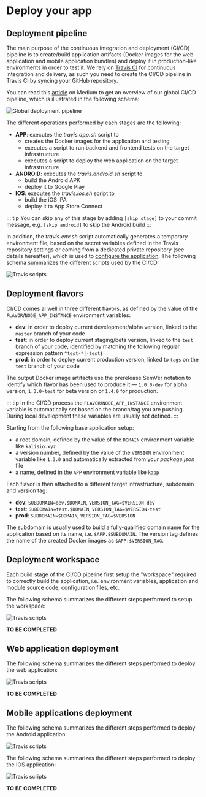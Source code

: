 # Deploy your app

## Deployment pipeline

The main purpose of the continuous integration and deployment (CI/CD) pipeline is to create/build application artifacts (Docker images for the web application and mobile application bundles) and deploy it in production-like environments in order to test it. We rely on [Travis CI](https://travis-ci.org) for continuous integration and delivery, as such you need to create the CI/CD pipeline in Travis CI by syncing your GitHub repository.

You can read this [article](https://medium.com/better-programming/why-we-stopped-using-so-called-best-practices-in-our-ci-cd-process-2ff09811f633) on Medium to get an overview of our global CI/CD pipeline, which is illustrated in the following schema:

![Global deployment pipeline](./../../assets/cd-pipeline-global.svg)

The different operations performed by each stages are the following:
* **APP**: executes the *travis.app.sh* script to
  * creates the Docker images for the application and testing
  * executes a script to run backend and frontend tests on the target infrastructure
  * executes a script to deploy the web application on the target infrastructure
* **ANDROID**: executes the *travis.android.sh* script to
  * build the Android APK
  * deploy it to Google Play
* **IOS**: executes the *travis.ios.sh* script to
  * build the iOS IPA
  * deploy it to App Store Connect

::: tip
You can skip any of this stage by adding `[skip stage]` to your commit message, e.g. `[skip android]` to skip the Android build
:::

In addition, the *travis.env.sh* script automatically generates a temporary environment file, based on the secret variables defined in the Travis repository settings or coming from a dedicated private repository (see details hereafter), which is used to [configure the application](./configure.md). The following schema summarizes the different scripts used by the CI/CD:

![Travis scripts](./../../assets/cd-pipeline-travis.svg)

## Deployment flavors

CI/CD comes al well in three different flavors, as defined by the value of the `FLAVOR`/`NODE_APP_INSTANCE` environment variables:
* **dev**: in order to deploy current development/alpha version, linked to the `master` branch of your code
* **test**: in order to deploy current staging/beta version, linked to the `test` branch of your code, identified by matching the following regular expression pattern `^test-*|-test$`
* **prod**: in order to deploy current production version, linked to `tags` on the `test` branch of your code

The output Docker image artifacts use the prerelease SemVer notation to identify which flavor has been used to produce it —  `1.0.0-dev` for alpha version, `1.3.0-test` for beta version or `1.4.0` for production.

::: tip
In the CI/CD process the `FLAVOR`/`NODE_APP_INSTANCE` environment variable is automatically set based on the branch/tag you are pushing. During local development these variables are usually not defined.
:::

Starting from the following base application setup:
* a root domain, defined by the value of the `DOMAIN` environment variable like `kalisio.xyz`
* a version number, defined by the value of the `VERSION` environment variable like `1.3.0` and automatically extracted from your *package.json* file
* a name, defined in the `APP` environment variable like `kapp`

Each flavor is then attached to a different target infrastructure, subdomain and version tag:
* **dev**: `SUBDOMAIN=dev.$DOMAIN`, `VERSION_TAG=$VERSION-dev`
* **test**: `SUBDOMAIN=test.$DOMAIN`, `VERSION_TAG=$VERSION-test`
* **prod**: `SUBDOMAIN=$DOMAIN`, `VERSION_TAG=$VERSION`

The subdomain is usually used to build a fully-qualified domain name for the application based on its name, i.e. `$APP.$SUBDOMAIN`. The version tag defines the name of the created Docker images as `$APP:$VERSION_TAG`.

## Deployment workspace

Each build stage of the CI/CD pipeline first setup the "workspace" required to correctly build the application, i.e. environment variables, application and module source code, configuration files, etc.

The following schema summarizes the different steps performed to setup the workspace:

![Travis scripts](./../../assets/cd-pipeline-env.svg)

**TO BE COMPLETED**

## Web application deployment

The following schema summarizes the different steps performed to deploy the web application:

![Travis scripts](./../../assets/cd-pipeline-app.svg)

**TO BE COMPLETED**

## Mobile applications deployment

The following schema summarizes the different steps performed to deploy the Android application:

![Travis scripts](./../../assets/cd-pipeline-android.svg)

The following schema summarizes the different steps performed to deploy the IOS application:

![Travis scripts](./../../assets/cd-pipeline-ios.svg)

**TO BE COMPLETED**